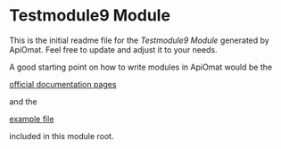 # Testmodule9 Module

This is the initial readme file for the *Testmodule9 Module* generated by ApiOmat. 
Feel free to update and adjust it to your needs.

A good starting point on how to write modules in ApiOmat would be the 

[official documentation pages](https://docs.apiomat.com/31/Create-your-own.html) 

and the

[example file](snippets.md)

included in this module root.
